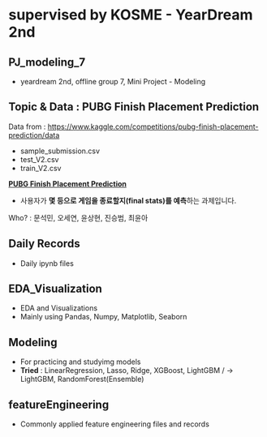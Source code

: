 # supervised by KOSME - YearDream 2nd
## PJ_modeling_7
  - yeardream 2nd, offline group 7, Mini Project - Modeling


## Topic & Data : PUBG Finish Placement Prediction
Data from : https://www.kaggle.com/competitions/pubg-finish-placement-prediction/data
- sample_submission.csv
- test_V2.csv
- train_V2.csv

**[PUBG Finish Placement Prediction](https://www.kaggle.com/competitions/pubg-finish-placement-prediction/overview)**
- 사용자가 **몇 등으로 게임을 종료할지(final stats)를 예측**하는 과제입니다.

Who? : 문석민, 오세연, 윤상현, 진승범, 최윤아


## Daily Records
- Daily ipynb files

## EDA_Visualization
- EDA and Visualizations
- Mainly using Pandas, Numpy, Matplotlib, Seaborn

## Modeling
- For practicing and studyimg models
- **Tried** : LinearRegression, Lasso, Ridge, XGBoost, LightGBM / -> LightGBM, RandomForest(Ensemble)

## featureEngineering
- Commonly applied feature engineering files and records
